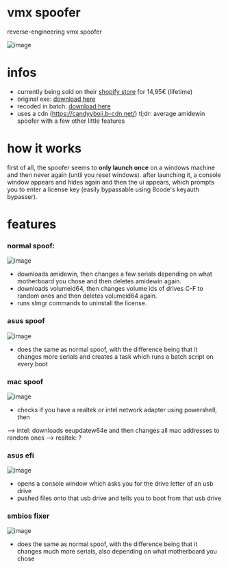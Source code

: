 # vmx spoofer
reverse-engineering vmx spoofer

![image](https://github.com/user-attachments/assets/df48c882-6e89-47eb-867e-e18bc6f16150)

# infos
- currently being sold on their [shopify store](https://170nbq-ed.myshopify.com/) for 14,95€ (lifetime)
- original exe: [download here](https://github.com/v1peeer/vmx-spoofer/releases/download/release/original.7z)
- recoded in batch: [download here](https://github.com/v1peeer/vmx-spoofer/releases/download/release/recode.7z)
- uses a cdn (https://candyyboii.b-cdn.net/)
tl;dr: average amidewin spoofer with a few other little features

# how it works
first of all, the spoofer seems to **only launch once** on a windows machine and then never again (until you reset windows). after launching it, a console window appears and hides again and then the ui appears, which prompts you to enter a license key (easily bypassable using 8code's keyauth bypasser).

# features
### normal spoof:
![image](https://github.com/user-attachments/assets/a8dedcfc-8b18-429b-9e9e-f0ede5de0f8e)
- downloads amidewin, then changes a few serials depending on what motherboard you chose and then deletes amidewin again.
- downloads volumeid64, then changes volume ids of drives C-F to random ones and then deletes volumeid64 again.
- runs slmgr commands to uninstall the license.

### asus spoof
![image](https://github.com/user-attachments/assets/f81be862-e265-4025-8ac5-c57e07c831fb)
- does the same as normal spoof, with the difference being that it changes more serials and creates a task which runs a batch script on every boot

### mac spoof
![image](https://github.com/user-attachments/assets/fc6eab53-0471-4977-a6a9-0bd81b72cb1d)
- checks if you have a realtek or intel network adapter using powershell, then

--> intel: downloads eeupdatew64e and then changes all mac addresses to random ones
--> realtek: ?

### asus efi
![image](https://github.com/user-attachments/assets/abf2b46a-0134-4621-80e2-ae6e055d9a87)
- opens a console window which asks you for the drive letter of an usb drive
- pushed files onto that usb drive and tells you to boot from that usb drive

### smbios fixer
![image](https://github.com/user-attachments/assets/25079505-c999-4e4d-8622-4833c74ad64d)
- does the same as normal spoof, with the difference being that it changes much more serials, also depending on what motherboard you chose
